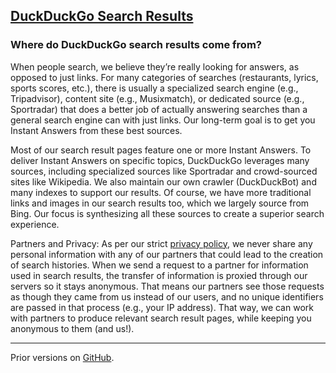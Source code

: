 [DuckDuckGo Search Results](https://help.duckduckgo.com/duckduckgo-help-pages/results)
--------------------------------------------------------------------------------------

### Where do DuckDuckGo search results come from?

When people search, we believe they’re really looking for answers, as opposed to just links. For many categories of searches (restaurants, lyrics, sports scores, etc.), there is usually a specialized search engine (e.g., Tripadvisor), content site (e.g., Musixmatch), or dedicated source (e.g., Sportradar) that does a better job of actually answering searches than a general search engine can with just links. Our long-term goal is to get you Instant Answers from these best sources.

Most of our search result pages feature one or more Instant Answers. To deliver Instant Answers on specific topics, DuckDuckGo leverages many sources, including specialized sources like Sportradar and crowd-sourced sites like Wikipedia. We also maintain our own crawler (DuckDuckBot) and many indexes to support our results. Of course, we have more traditional links and images in our search results too, which we largely source from Bing. Our focus is synthesizing all these sources to create a superior search experience.

Partners and Privacy: As per our strict [privacy policy](https://duckduckgo.com/privacy), we never share any personal information with any of our partners that could lead to the creation of search histories. When we send a request to a partner for information used in search results, the transfer of information is proxied through our servers so it stays anonymous. That means our partners see those requests as though they came from us instead of our users, and no unique identifiers are passed in that process (e.g., your IP address). That way, we can work with partners to produce relevant search result pages, while keeping you anonymous to them (and us!).

* * *

Prior versions on [GitHub](https://github.com/duckduckgo/duckduckgo-help-pages/commits/master/_docs/results/sources.md).